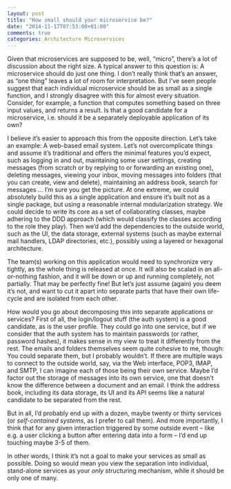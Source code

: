 ```yaml
---
layout: post
title: "How small should your microservice be?"
date: "2014-11-17T07:53:00+01:00"
comments: true
categories: Architecture Microservices
---
```


Given that microservices are supposed to be, well, “micro”, there’s a
lot of discussion about the right size. A typical answer to this
question is: A microservice should do just one thing. I don’t really
think that’s an answer, as “one thing” leaves a lot of room for
interpretation. But I’ve seen people suggest that each individual
microservice should be as small as a single function, and I strongly
disagree with this for almost every situation. Consider, for example,
a function that computes something based on three input values, and
returns a result. Is that a good candidate for a microservice,
i.e. should it be a separately deployable application of its own?

I believe it’s easier to approach this from the opposite
direction. Let’s take an example: A web-based email system. Let’s not
overcomplicate things and assume it’s traditional and offers the
minimal features you’d expect, such as logging in and out, maintaining
some user settings, creating messages (from scratch or by replying to
or forwarding an existing one), deleting messages, viewing your inbox,
moving messages into folders (that you can create, view and delete),
maintaining an address book, search for messages … I’m sure you get
the picture. At one extreme, we could absolutely build this as a
single application and ensure it’s built not as a single package, but
using a reasonable internal modularization strategy. We could decide
to write its core as a set of collaborating classes, maybe adhering to
the DDD approach (which would classify the classes according to the
role they play). Then we’d add the dependencies to the outside world,
such as the UI, the data storage, external systems (such as maybe
external mail handlers, LDAP directories, etc.), possibly using a
layered or hexagonal architecture.

The team(s) working on this application would need to synchronize very
tightly, as the whole thing is released at once. It will also be
scalad in an all-or-nothing fashion, and it will be down or up and
running completely, not partially. That may be perfectly fine! But
let’s just assume (again) you deem it’s not, and want to cut it apart
into separate parts that have their own life-cycle and are isolated
from each other.

How would you go about decomposing this into separate applications or
services? First of all, the login/logout stuff (the auth system) is
a good candidate, as is the user profile. They could go into one
service, but if we consider that the auth system has to maintain
passwords (or rather, password hashes), it makes sense in my view to
treat it differently from the rest. The emails and folders themselves
seem quite cohesive to me, though: You could separate them, but I
probably wouldn’t. If there are multiple ways to connect to the
outside world, say, via the Web interface, POP3, IMAP, and SMTP, I can
imagine each of those being their own service. Maybe I’d factor out
the storage of messages into its own service, one that doesn’t know
the difference between a document and an email. I think the address
book, including its data storage, its UI and its API seems like a
natural candidate to be separated from the rest.

But in all, I’d probably end up with a dozen, maybe twenty or thirty
services (or *self-contained systems*, as I prefer to call them). And
more importantly, I think that for any given interaction triggered by
some outside event – like e.g. a user clicking a button after entering
data into a form – I’d end up touching maybe 3-5 of them.

In other words, I think it’s not a goal to make your services as small
as possible. Doing so would mean you view the separation into
individual, stand-alone services as your *only* structuring
mechanism, while it should be only one of many.
